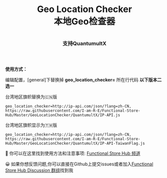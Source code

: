<div align="center">
<h1 align="center">Geo Location Checker
<br>本地Geo检查器<h1>
<p align="center" color="#6a737d"><p>
 <h3 align="center">支持QuantumultX<h3>
<br>
</div>
<b>使用方式：</b>

编辑配置，[general]下替换掉 <b>geo_location_checker=</b> 所在行代码 <b>以下版本二选一</b>

台湾地区旗帜替换为🇨🇳版

```
geo_location_checker=http://ip-api.com/json/?lang=zh-CN, https://raw.githubusercontent.com/I-am-R-E/Functional-Store-Hub/Master/GeoLocationChecker/QuantumultX/IP-API.js
```
  
台湾地区旗帜显示为🇹🇼版
```
geo_location_checker=http://ip-api.com/json/?lang=zh-CN, https://raw.githubusercontent.com/I-am-R-E/Functional-Store-Hub/Master/GeoLocationChecker/QuantumultX/IP-API-TaiwanFlag.js
```

🎉 你可以在这里找到使用方法和注意事项: [Functional Store Hub 频道](https://t.me/Functional_Store_Hub)
 
😀 如果你想反馈问题,你可以直接在Github上提交issues或者加入[Functional Store Hub Discussion 群组](https://t.me/Functional_Store_Hub_Discussion)找到我
